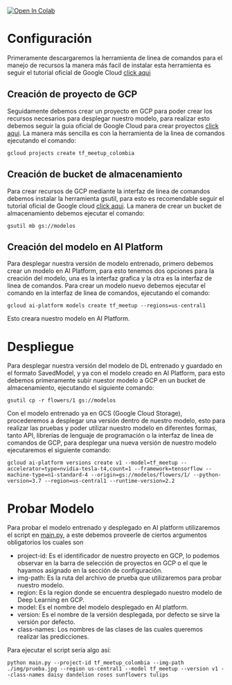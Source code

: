[![Open In Colab](https://colab.research.google.com/assets/colab-badge.svg)](https://github.com/JhennerTigreros/zero_to_production/blob/master/model.ipynb)

# Configuración

Primeramente descargaremos la herramienta de linea de comandos para el manejo de recursos la manera más facil de instalar esta herramienta es seguir el tutorial oficial de Google Cloud [click aqui](https://cloud.google.com/sdk/docs/install)

## Creación de proyecto de GCP

Seguidamente debemos crear un proyecto en GCP para poder crear los recursos necesarios para desplegar nuestro modelo, para realizar esto debemos seguir la guia oficial de Google Cloud para crear proyectos [click aqui](https://cloud.google.com/resource-manager/docs/creating-managing-projects#gcloud). La manera más sencilla es con la herramienta de la linea de comandos ejecutando el comando:

    gcloud projects create tf_meetup_colombia

## Creación de bucket de almacenamiento

Para crear recursos de GCP mediante la interfaz de linea de comandos debemos instalar la herramienta gsutil, para esto es recomendable seguir el tutorial oficial de Google cloud [click aqui](https://cloud.google.com/storage/docs/gsutil_install). La manera de crear un bucket de almacenamiento debemos ejecutar el comando:

    gsutil mb gs://modelos

## Creación del modelo en AI Platform

Para desplegar nuestra versión de modelo entrenado, primero debemos crear un modelo en AI Platform, para esto tenemos dos opciones para la creación del modelo, una es la interfaz grafica y la otra es la interfaz de linea de comandos. Para crear un modelo nuevo debemos ejecutar el comando en la interfaz de linea de comandos, ejecutando el comando:

    gcloud ai-platform models create tf_meetup --regions=us-central1

Esto creara nuestro modelo en AI Platform.

# Despliegue

Para desplegar nuestra versión del modelo de DL entrenado y guardado en el formato SavedModel, y ya con el modelo creado en AI Platform, para esto debemos primeramente subir nuestor modelo a GCP en un bucket de almacenamiento, ejecutando el siguiente comando:

    gsutil cp -r flowers/1 gs://modelos

Con el modelo entrenado ya en GCS (Google Cloud Storage), procederemos a desplegar una versión dentro de nuestro modelo, esto para realizar las pruebas y poder utilizar nuestro modelo en diferentes formas, tanto API, librerías de lenguaje de programación o la interfaz de linea de comandos de GCP, para desplegar una nueva versión de nuestro modelo ejecutaremos el siguiente comando:

    gcloud ai-platform versions create v1 --model=tf_meetup --accelerator=type=nvidia-tesla-t4,count=1 --framework=tensorflow --machine-type=n1-standard-4 --origin=gs://modelos/flowers/1/ --python-version=3.7 --region=us-central1 --runtime-version=2.2

# Probar Modelo

Para probar el modelo entrenado y desplegado en AI platform utilizaremos el script en [main.py](https://github.com/JhennerTigreros/zero_to_production/blob/master/main.py), a este debemos proveerle de ciertos argumentos obligatorios los cuales son

-  project-id: Es el identificador de nuestro proyecto en GCP, lo podemos observar en la barra de selección de proyectos en GCP o el que le hayamos asignado en la sección de configuración.
-  img-path: Es la ruta del archivo de prueba que utilizaremos para probar nuestro modelo.
-  region: Es la region donde se encuentra desplegado nuestro modelo de Deep Learning en GCP.
-  model: Es el nombre del modelo desplegado en AI platform.
-  version: Es el nombre de la versión desplegada, por defecto se sirve la versión por defecto.
-  class-names: Los nombres de las clases de las cuales queremos realizar las predicciones.

Para ejecutar el script sería algo así:

    python main.py --project-id tf_meetup_colombia --img-path ./img/prueba.jpg --region us-central1 --model tf_meetup --version v1 --class-names daisy dandelion roses sunflowers tulips